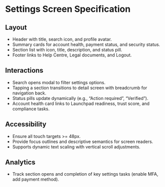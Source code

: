 # Settings Screen Specification

## Layout
- Header with title, search icon, and profile avatar.
- Summary cards for account health, payment status, and security status.
- Section list with icon, title, description, and status pill.
- Footer links to Help Centre, Legal documents, and Logout.

## Interactions
- Search opens modal to filter settings options.
- Tapping a section transitions to detail screen with breadcrumb for navigation back.
- Status pills update dynamically (e.g., “Action required”, “Verified”).
- Account health card links to Launchpad readiness, trust score, and compliance tasks.

## Accessibility
- Ensure all touch targets >= 48px.
- Provide focus outlines and descriptive semantics for screen readers.
- Supports dynamic text scaling with vertical scroll adjustments.

## Analytics
- Track section opens and completion of key settings tasks (enable MFA, add payment method).

